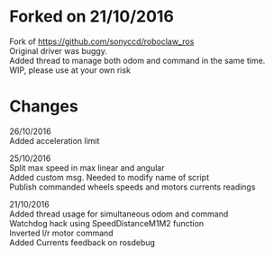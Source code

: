 # Forked on 21/10/2016
Fork of https://github.com/sonyccd/roboclaw_ros  
Original driver was buggy.  
Added thread to manage both odom and command in the same time.   
WIP, please use at your own risk  

# Changes
26/10/2016  
Added acceleration limit  

25/10/2016  
Split max speed in max linear and angular  
Added custom msg. Needed to modify name of script  
Publish commanded wheels speeds and motors currents readings  

21/10/2016  
Added thread usage for simultaneous odom and command  
Watchdog hack using SpeedDistanceM1M2 function   
Inverted l/r motor command  
Added Currents feedback on rosdebug  

